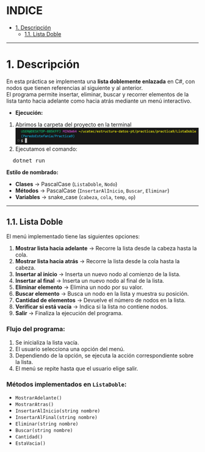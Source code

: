 # **INDICE**

* [1. Descripción](#1-descripción)
  * [1.1. Lista Doble](#11-lista-doble)

---

# 1. Descripción

En esta práctica se implementa una **lista doblemente enlazada** en C#, con nodos que tienen referencias al siguiente y al anterior.  
El programa permite insertar, eliminar, buscar y recorrer elementos de la lista tanto hacia adelante como hacia atrás mediante un menú interactivo.

* **Ejecución:**

1. Abrimos la carpeta del proyecto en la terminal  
   ![Ruta](CEje.png)
2. Ejecutamos el comando:
  <pre>
  dotnet run </pre>

**Estilo de nombrado:**
- **Clases** → PascalCase (`ListaDoble`, `Nodo`)
- **Métodos** → PascalCase (`InsertarAlInicio`, `Buscar`, `Eliminar`)
- **Variables** → snake_case (`cabeza`, `cola`, `temp`, `op`)

---

## 1.1. Lista Doble

El menú implementado tiene las siguientes opciones:

1. **Mostrar lista hacia adelante** → Recorre la lista desde la cabeza hasta la cola.  
2. **Mostrar lista hacia atrás** → Recorre la lista desde la cola hasta la cabeza.  
3. **Insertar al inicio** → Inserta un nuevo nodo al comienzo de la lista.  
4. **Insertar al final** → Inserta un nuevo nodo al final de la lista.  
5. **Eliminar elemento** → Elimina un nodo por su valor.  
6. **Buscar elemento** → Busca un nodo en la lista y muestra su posición.  
7. **Cantidad de elementos** → Devuelve el número de nodos en la lista.  
8. **Verificar si está vacía** → Indica si la lista no contiene nodos.  
0. **Salir** → Finaliza la ejecución del programa.  

### **Flujo del programa:**
1. Se inicializa la lista vacía.  
2. El usuario selecciona una opción del menú.  
3. Dependiendo de la opción, se ejecuta la acción correspondiente sobre la lista.  
4. El menú se repite hasta que el usuario elige salir.  

### **Métodos implementados en `ListaDoble`:**
- `MostrarAdelante()`  
- `MostrarAtras()`  
- `InsertarAlInicio(string nombre)`  
- `InsertarAlFinal(string nombre)`  
- `Eliminar(string nombre)`  
- `Buscar(string nombre)`  
- `Cantidad()`  
- `EstaVacia()`  
